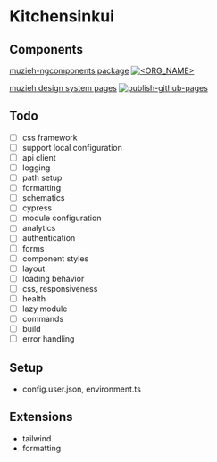 # Kitchensinkui

## Components
[muzieh-ngcomponents package](https://www.npmjs.com/package/muzieh-ngcomponents) [![<ORG_NAME>](https://circleci.com/gh/ruifang/kitchensink-ui.svg?style=shield)](https://github.com/ruifang/kitchensink-ui?branch=develop)

[muzieh design system pages](https://ruifang.github.io/designsystem/design/about) [![publish-github-pages](https://github.com/ruifang/kitchensink-ui/actions/workflows/publish-pages.yml/badge.svg?branch=develop)](https://github.com/ruifang/kitchensink-ui/actions/workflows/publish-pages.yml)

## Todo

-   [ ] css framework
-   [ ] support local configuration
-   [ ] api client
-   [ ] logging
-   [ ] path setup
-   [ ] formatting
-   [ ] schematics
-   [ ] cypress
-   [ ] module configuration
-   [ ] analytics
-   [ ] authentication
-   [ ] forms
-   [ ] component styles
-   [ ] layout
-   [ ] loading behavior
-   [ ] css, responsiveness
-   [ ] health
-   [ ] lazy module
-   [ ] commands
-   [ ] build
-   [ ] error handling

## Setup

-   config.user.json, environment.ts

## Extensions
- tailwind
- formatting
